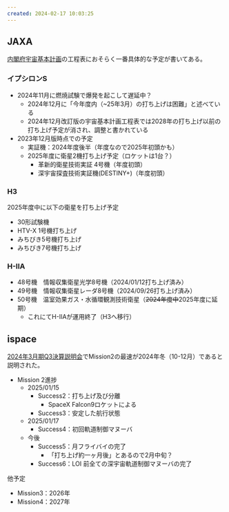 ```yaml
---
created: 2024-02-17 10:03:25
---
```


## JAXA

[内閣府宇宙基本計画](https://www8.cao.go.jp/space/plan/keikaku.html)の工程表におそらく一番具体的な予定が書いてある。

### イプシロンS

- 2024年11月に燃焼試験で爆発を起こして遅延中？
    - 2024年12月に「今年度内（~25年3月）の打ち上げは困難」と述べている
    - 2024年12月改訂版の宇宙基本計画工程表では2028年の打ち上げ以前の打ち上げ予定が消され、調整と書かれている
- 2023年12月版時点での予定
    - 実証機：2024年度後半（年度なので2025年初頭かも）
    - 2025年度に衛星2機打ち上げ予定（ロケットは1台？）
        - ⾰新的衛星技術実証 4号機（年度初頭）
        - 深宇宙探査技術実証機(DESTINY+)（年度初頭）
### H3

2025年度中に以下の衛星を打ち上げ予定

- 30形試験機
- HTV-X 1号機打ち上げ
- みちびき5号機打ち上げ
- みちびき7号機打ち上げ

### H-IIA

- 48号機　情報収集衛星光学8号機（2024/01/12打ち上げ済み）
- 49号機　情報収集衛星レーダ8号機（2024/09/26打ち上げ済み）
- 50号機　温室効果ガス・⽔循環観測技術衛星（~~2024年度中~~2025年度に延期）
  - これにてH-IIAが運用終了（H3へ移行）

## ispace

[2024年3月期Q3決算説明会](https://youtu.be/LemTghDhmcw?si=rdrr55AN-9fTewHI&t=613)でMission2の最速が2024年冬（10-12月）であると説明された。

- Mission 2進捗
    - 2025/01/15
        - Success2：打ち上げ及び分離
            - SpaceX Falcon9ロケットによる
        - Success3：安定した航行状態
    - 2025/01/17
        - Success4：初回軌道制御マヌーバ
    - 今後
        - Success5：月フライバイの完了
            - 「打ち上げ約一ヶ月後」とあるので2月中旬？
        - Success6：LOI 前全ての深宇宙軌道制御マヌーバの完了

他予定
- Mission3：2026年
- Mission4：2027年
